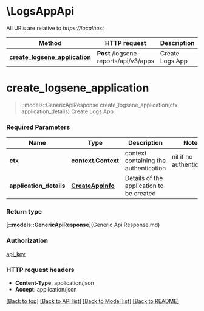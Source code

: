 # \LogsAppApi

All URIs are relative to *https://localhost*

Method | HTTP request | Description
------------- | ------------- | -------------
[**create_logsene_application**](LogsAppApi.md#create_logsene_application) | **Post** /logsene-reports/api/v3/apps | Create Logs App


# **create_logsene_application**
> ::models::GenericApiResponse create_logsene_application(ctx, application_details)
Create Logs App

### Required Parameters

Name | Type | Description  | Notes
------------- | ------------- | ------------- | -------------
 **ctx** | **context.Context** | context containing the authentication | nil if no authentication
  **application_details** | [**CreateAppInfo**](CreateAppInfo.md)| Details of the application to be created | 

### Return type

[**::models::GenericApiResponse**](Generic Api Response.md)

### Authorization

[api_key](../README.md#api_key)

### HTTP request headers

 - **Content-Type**: application/json
 - **Accept**: application/json

[[Back to top]](#) [[Back to API list]](../README.md#documentation-for-api-endpoints) [[Back to Model list]](../README.md#documentation-for-models) [[Back to README]](../README.md)


